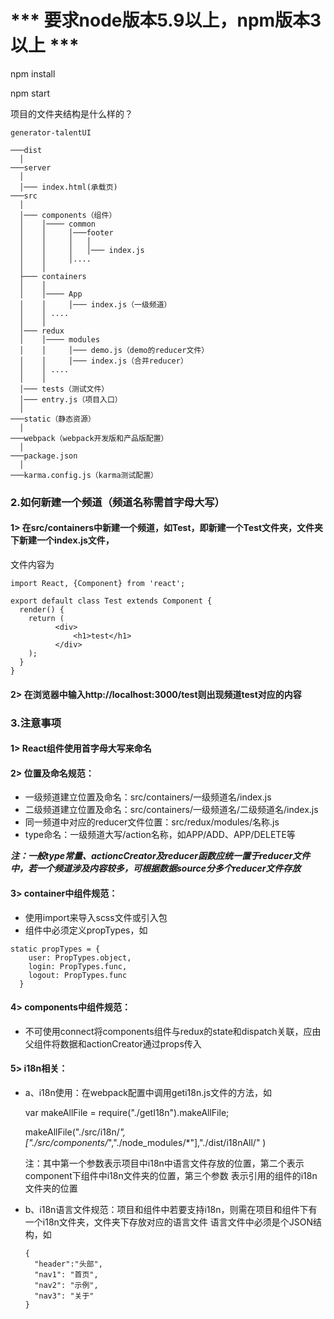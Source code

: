 # *** 要求node版本5.9以上，npm版本3以上 ***

npm install

npm start

项目的文件夹结构是什么样的？
```
generator-talentUI

───dist   
  │
───server
  │
  │─── index.html(承载页)
───src
  │    
  │─── components（组件）
  │    │──── common
  │    │     │───footer
  │    │     │   │
  │    │     │   │─── index.js 
  │    │     │....
  │    │
  ├─── containers
  │    │
  │    │──── App
  │    │     │─── index.js（一级频道）
  │    │ .... 
  │    │
  │─── redux
  │    │──── modules
  │    │     │─── demo.js（demo的reducer文件）
  │    │     │─── index.js（合并reducer）
  │    │ .... 
  │    │
  │─── tests（测试文件）
  │─── entry.js（项目入口）
  │
───static（静态资源）
  │
───webpack（webpack开发版和产品版配置）
  │
───package.json
  │
───karma.config.js（karma测试配置）

```

### 2.如何新建一个频道（频道名称需首字母大写）

#### 1> 在src/containers中新建一个频道，如Test，即新建一个Test文件夹，文件夹下新建一个index.js文件，
文件内容为
```
import React, {Component} from 'react';

export default class Test extends Component {
  render() {
    return (
          <div>
              <h1>test</h1>
          </div>
    );
  }
}
```

#### 2> 在浏览器中输入http://localhost:3000/test则出现频道test对应的内容

### 3.注意事项

#### 1> React组件使用首字母大写来命名

#### 2> 位置及命名规范：
+ 一级频道建立位置及命名：src/containers/一级频道名/index.js
+ 二级频道建立位置及命名：src/containers/一级频道名/二级频道名/index.js
+ 同一频道中对应的reducer文件位置：src/redux/modules/名称.js
+ type命名：一级频道大写/action名称，如APP/ADD、APP/DELETE等

***注：一般type常量、actioncCreator及reducer函数应统一置于reducer文件中，若一个频道涉及内容较多，可根据数据source分多个reducer文件存放***

#### 3> container中组件规范：
+ 使用import来导入scss文件或引入包
+ 组件中必须定义propTypes，如

```
static propTypes = {
    user: PropTypes.object,
    login: PropTypes.func,
    logout: PropTypes.func
  }
```
#### 4> components中组件规范：
+ 不可使用connect将components组件与redux的state和dispatch关联，应由父组件将数据和actionCreator通过props传入

#### 5> i18n相关：
+ a、i18n使用：在webpack配置中调用geti18n.js文件的方法，如

     var makeAllFile = require("./getI18n").makeAllFile;

     makeAllFile("./src/i18n/*", ["./src/components/*","./node_modules/*"],"./dist/i18nAll/" )

  注：其中第一个参数表示项目中i18n中语言文件存放的位置，第二个表示component下组件中i18n文件夹的位置，第三个参数
  表示引用的组件的i18n文件夹的位置

+ b、i18n语言文件规范：项目和组件中若要支持i18n，则需在项目和组件下有一个i18n文件夹，文件夹下存放对应的语言文件
     语言文件中必须是个JSON结构，如

      {
        "header":"头部",
        "nav1": "首页",
        "nav2": "示例",
        "nav3": "关于"
      }

